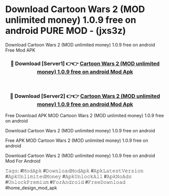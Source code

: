 # Download Cartoon Wars 2 (MOD unlimited money) 1.0.9 free on android PURE MOD - (jxs3z)
Download Cartoon Wars 2 (MOD unlimited money) 1.0.9 free on android Free Mod APK

<div align="center">
<h3>🔴 Download [Server1] 👉👉 <a href="https://apk-comot.site?title=Cartoon_Wars_2_(MOD_unlimited_money)_1.0.9_free_on_android">Cartoon Wars 2 (MOD unlimited money) 1.0.9 free on android Mod Apk</a></h3><br>

<h3>🔴 Download [Server2] 👉👉 <a href="https://apk-comot.site?title=Cartoon_Wars_2_(MOD_unlimited_money)_1.0.9_free_on_android">Cartoon Wars 2 (MOD unlimited money) 1.0.9 free on android Mod Apk</a></h3>
</div>


Free Download APK MOD Cartoon Wars 2 (MOD unlimited money) 1.0.9 free on android

Download Cartoon Wars 2 (MOD unlimited money) 1.0.9 free on android 

Free APK MOD Cartoon Wars 2 (MOD unlimited money) 1.0.9 free on android 

Download Cartoon Wars 2 (MOD unlimited money) 1.0.9 free on android Mod For Android

𝚃𝚊𝚐𝚜: #𝙼𝚘𝚍𝙰𝚙𝚔 #𝙳𝚘𝚠𝚗𝚕𝚘𝚊𝚍𝙼𝚘𝚍𝙰𝚙𝚔 #𝙰𝚙𝚔𝙻𝚊𝚝𝚎𝚜𝚝𝚅𝚎𝚛𝚜𝚒𝚘𝚗 #𝙰𝚙𝚔𝚄𝚗𝚕𝚒𝚖𝚒𝚝𝚎𝚍𝙼𝚘𝚗𝚎𝚢 #𝙰𝚙𝚔𝚄𝚗𝚕𝚘𝚌𝚔𝙰𝚕𝚕 #𝙰𝚙𝚔𝙽𝚘𝙰𝚍𝚜 #𝚄𝚗𝚕𝚘𝚌𝚔𝙿𝚛𝚎𝚖𝚒𝚞𝚖 #𝙵𝚘𝚛𝙰𝚗𝚍𝚛𝚘𝚒𝚍 #𝙵𝚛𝚎𝚎𝙳𝚘𝚠𝚗𝚕𝚘𝚊𝚍 #home_design_mod_apk